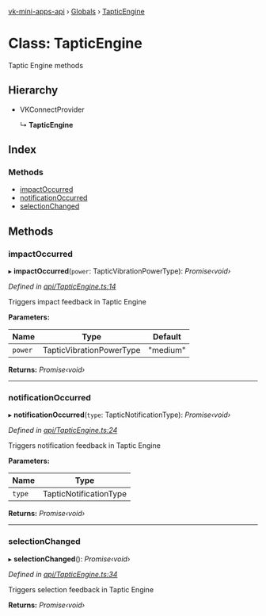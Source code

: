 [vk-mini-apps-api](../README.md) › [Globals](../globals.md) › [TapticEngine](tapticengine.md)

# Class: TapticEngine

Taptic Engine methods

## Hierarchy

* VKConnectProvider

  ↳ **TapticEngine**

## Index

### Methods

* [impactOccurred](tapticengine.md#impactoccurred)
* [notificationOccurred](tapticengine.md#notificationoccurred)
* [selectionChanged](tapticengine.md#selectionchanged)

## Methods

###  impactOccurred

▸ **impactOccurred**(`power`: TapticVibrationPowerType): *Promise‹void›*

*Defined in [api/TapticEngine.ts:14](https://github.com/VKCOM/vk-mini-apps-api/blob/b7a8e9b/src/api/TapticEngine.ts#L14)*

Triggers impact feedback in Taptic Engine

**Parameters:**

Name | Type | Default |
------ | ------ | ------ |
`power` | TapticVibrationPowerType | "medium" |

**Returns:** *Promise‹void›*

___

###  notificationOccurred

▸ **notificationOccurred**(`type`: TapticNotificationType): *Promise‹void›*

*Defined in [api/TapticEngine.ts:24](https://github.com/VKCOM/vk-mini-apps-api/blob/b7a8e9b/src/api/TapticEngine.ts#L24)*

Triggers notification feedback in Taptic Engine

**Parameters:**

Name | Type |
------ | ------ |
`type` | TapticNotificationType |

**Returns:** *Promise‹void›*

___

###  selectionChanged

▸ **selectionChanged**(): *Promise‹void›*

*Defined in [api/TapticEngine.ts:34](https://github.com/VKCOM/vk-mini-apps-api/blob/b7a8e9b/src/api/TapticEngine.ts#L34)*

Triggers selection feedback in Taptic Engine

**Returns:** *Promise‹void›*
